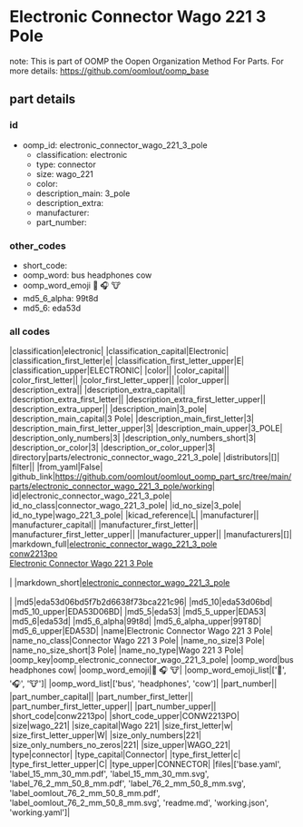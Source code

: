 # Electronic Connector Wago 221 3 Pole  

note: This is part of OOMP the Oopen Organization Method For Parts. For more details: https://github.com/oomlout/oomp_base

##  part details





### id
* oomp_id: electronic_connector_wago_221_3_pole
  * classification: electronic
  * type: connector
  * size: wago_221
  * color: 
  * description_main: 3_pole
  * description_extra: 
  * manufacturer: 
  * part_number: 

### other_codes
* short_code: 
* oomp_word: bus headphones cow
* oomp_word_emoji :bus: :headphones: :cow:
* md5_6_alpha: 99t8d
* md5_6: eda53d

### all codes 
|classification|electronic|
|classification_capital|Electronic|
|classification_first_letter|e|
|classification_first_letter_upper|E|
|classification_upper|ELECTRONIC|
|color||
|color_capital||
|color_first_letter||
|color_first_letter_upper||
|color_upper||
|description_extra||
|description_extra_capital||
|description_extra_first_letter||
|description_extra_first_letter_upper||
|description_extra_upper||
|description_main|3_pole|
|description_main_capital|3 Pole|
|description_main_first_letter|3|
|description_main_first_letter_upper|3|
|description_main_upper|3_POLE|
|description_only_numbers|3|
|description_only_numbers_short|3|
|description_or_color|3|
|description_or_color_upper|3|
|directory|parts/electronic_connector_wago_221_3_pole|
|distributors|[]|
|filter||
|from_yaml|False|
|github_link|https://github.com/oomlout/oomlout_oomp_part_src/tree/main/parts/electronic_connector_wago_221_3_pole/working|
|id|electronic_connector_wago_221_3_pole|
|id_no_class|connector_wago_221_3_pole|
|id_no_size|3_pole|
|id_no_type|wago_221_3_pole|
|kicad_reference|L|
|manufacturer||
|manufacturer_capital||
|manufacturer_first_letter||
|manufacturer_first_letter_upper||
|manufacturer_upper||
|manufacturers|[]|
|markdown_full|[electronic_connector_wago_221_3_pole](https://github.com/oomlout/oomlout_oomp_part_src/tree/main/parts/electronic_connector_wago_221_3_pole/working)<br>[conw2213po](https://github.com/oomlout/oomlout_oomp_part_src/tree/main/parts/electronic_connector_wago_221_3_pole/working)<br>[Electronic Connector Wago 221 3 Pole](https://github.com/oomlout/oomlout_oomp_part_src/tree/main/parts/electronic_connector_wago_221_3_pole/working)<br><br>|
|markdown_short|[electronic_connector_wago_221_3_pole](https://github.com/oomlout/oomlout_oomp_part_src/tree/main/parts/electronic_connector_wago_221_3_pole/working)<br><br>|
|md5|eda53d06bd5f7b2d6638f73bca221c96|
|md5_10|eda53d06bd|
|md5_10_upper|EDA53D06BD|
|md5_5|eda53|
|md5_5_upper|EDA53|
|md5_6|eda53d|
|md5_6_alpha|99t8d|
|md5_6_alpha_upper|99T8D|
|md5_6_upper|EDA53D|
|name|Electronic Connector Wago 221 3 Pole|
|name_no_class|Connector Wago 221 3 Pole|
|name_no_size|3 Pole|
|name_no_size_short|3 Pole|
|name_no_type|Wago 221 3 Pole|
|oomp_key|oomp_electronic_connector_wago_221_3_pole|
|oomp_word|bus headphones cow|
|oomp_word_emoji|:bus: :headphones: :cow:|
|oomp_word_emoji_list|[':bus:', ':headphones:', ':cow:']|
|oomp_word_list|['bus', 'headphones', 'cow']|
|part_number||
|part_number_capital||
|part_number_first_letter||
|part_number_first_letter_upper||
|part_number_upper||
|short_code|conw2213po|
|short_code_upper|CONW2213PO|
|size|wago_221|
|size_capital|Wago 221|
|size_first_letter|w|
|size_first_letter_upper|W|
|size_only_numbers|221|
|size_only_numbers_no_zeros|221|
|size_upper|WAGO_221|
|type|connector|
|type_capital|Connector|
|type_first_letter|c|
|type_first_letter_upper|C|
|type_upper|CONNECTOR|
|files|['base.yaml', 'label_15_mm_30_mm.pdf', 'label_15_mm_30_mm.svg', 'label_76_2_mm_50_8_mm.pdf', 'label_76_2_mm_50_8_mm.svg', 'label_oomlout_76_2_mm_50_8_mm.pdf', 'label_oomlout_76_2_mm_50_8_mm.svg', 'readme.md', 'working.json', 'working.yaml']|
